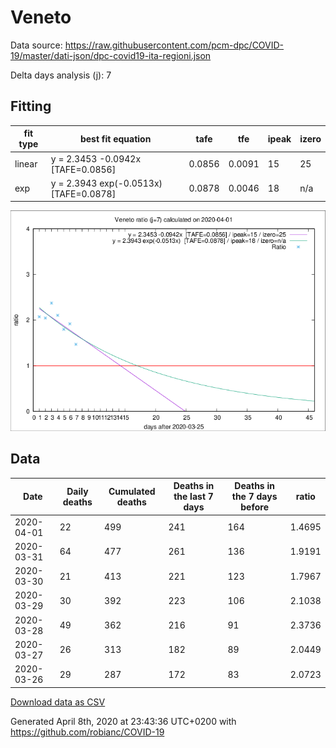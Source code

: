 # Veneto

Data source: https://raw.githubusercontent.com/pcm-dpc/COVID-19/master/dati-json/dpc-covid19-ita-regioni.json

Delta days analysis (j): 7

## Fitting 
|fit type|best fit equation|tafe|tfe|ipeak|izero|
|-------|-----|--------|------|---|---|
|linear|y = 2.3453 -0.0942x  [TAFE=0.0856]|0.0856|0.0091|15|25|
|exp|y = 2.3943 exp(-0.0513x)  [TAFE=0.0878]|0.0878|0.0046|18|n/a|

![Plot](COVID-19_veneto_j7_2020-04-01.png)

## Data
|Date|Daily deaths|Cumulated deaths|Deaths in the last 7 days|Deaths in the 7 days before|ratio|
|----|----------|-----------|-------|--------------------|-----|
|2020-04-01|22|499|241|164|1.4695|
|2020-03-31|64|477|261|136|1.9191|
|2020-03-30|21|413|221|123|1.7967|
|2020-03-29|30|392|223|106|2.1038|
|2020-03-28|49|362|216|91|2.3736|
|2020-03-27|26|313|182|89|2.0449|
|2020-03-26|29|287|172|83|2.0723|

[Download data as CSV](COVID-19_veneto_j7_2020-04-01.csv)

Generated April 8th, 2020 at 23:43:36 UTC+0200 with https://github.com/robianc/COVID-19
